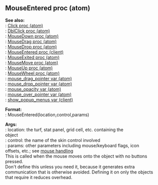## MouseEntered proc (atom)    
**See also:**    
:   [Click proc (atom)](/atom/proc/Click)    
:   [DblClick proc (atom)](/atom/proc/DblClick)    
:   [MouseDown proc (atom)](/atom/proc/MouseDown)    
:   [MouseDrag proc (atom)](/atom/proc/MouseDrag)    
:   [MouseDrop proc (atom)](/atom/proc/MouseDrop)    
:   [MouseEntered proc (client)](/client/proc/MouseEntered)    
:   [MouseExited proc (atom)](/atom/proc/MouseExited)    
:   [MouseMove proc (atom)](/atom/proc/MouseMove)    
:   [MouseUp proc (atom)](/atom/proc/MouseUp)    
:   [MouseWheel proc (atom)](/atom/proc/MouseWheel)    
:   [mouse_drag_pointer var (atom)](/atom/var/mouse_drag_pointer)    
:   [mouse_drop_pointer var (atom)](/atom/var/mouse_drop_pointer)    
:   [mouse_opacity var (atom)](/atom/var/mouse_opacity)    
:   [mouse_over_pointer var (atom)](/atom/var/mouse_over_pointer)    
:   [show_popup_menus var (client)](/client/var/show_popup_menus)    
<!-- -->    
**Format:**    
:   MouseEntered(location,control,params)    
<!-- -->    
**Args:**    
:   location: the turf, stat panel, grid cell, etc. containing the    
    object    
:   control: the name of the skin control involved    
:   params: other parameters including mouse/keyboard flags, icon    
    offsets, etc.; see [mouse handling](/DM/mouse)    
This is called when the mouse moves onto the object with no buttons    
pressed.    
Don\'t define this unless you need it, because it generates extra    
communication that is otherwise avoided. Defining it on only the objects    
that require it reduces overhead.  